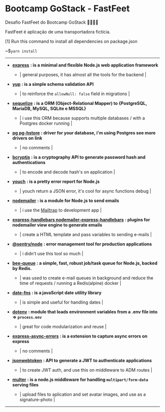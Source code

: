 # Bootcamp GoStack - FastFeet
Desafio FastFeet do Bootcamp GoStack 🚀👨🏻‍🚀

FastFeet é aplicação de uma transportadora fictícia.

[1] Run this command to install all dependencies on package.json

~$`yarn install`


______________________________________________________________________________
  
- **[express](https://expressjs.com/)** **: is a minimal and flexible Node.js web application framework**
  - | general purposes, it has almost all the tools for the backend |
  
- **[yup](https://yarnpkg.com/package/yup)** **: is a simple schema validation API**  
  - | to reinforce the `allowNull: false` field in migrations |
  
- **[sequelize](https://sequelize.org/)** **: is a ORM (Object-Relational Mapper) to {PostgreSQL, MariaDB, MySQL, SQLite e MSSQL}**
  - | i use this ORM because supports multiple databases / with a Postgres docker running |
  
- **[pg pg-hstore](https://sequelize.org/master/manual/getting-started.html)** **: driver for your database, i'm using Postgres see more drivers on link**
  - | no comments |
  
- **[bcryptjs](https://sentry.io/welcome/)** **: is a cryptography API to generate password hash and authentications**
  - | to encode and decode hash's on application |
  
- **[youch](https://yarnpkg.com/package/youch)** **: is a pretty error report for Node.js**
  - | youch return a JSON error, it's cool for async functions debug |
  
- **[nodemailer](https://nodemailer.com/about/)** **: is a module for Node.js to send emails**
  - | i use the [Mailtrap](https://mailtrap.io/) to development app |
  
- **[express-handlebars nodemailer-express-handlebars](https://handlebarsjs.com)** **: plugins for nodemailer view engine to generate emails**
  - | create a  HTML template and pass variables to sending e-mails |
  
- **[@sentry/node](https://sentry.io)** **: error management tool for production applications**
  - | i didn't use this tool so much |
  
- **[bee-queue](https://github.com/bee-queue/bee-queue)** **: a simple, fast, robust job/task queue for Node.js, backed by Redis.**
  - | was used to create e-mail queues in background and reduce the time of requests / running a Redis(alpine) docker |
  
- **[date-fns](https://date-fns.org/)** **: is a javaScript date utility library**
  - | is simple and useful for handling dates |
  
- **[dotenv](https://github.com/motdotla/dotenv)** **: module that loads environment variables from a .env file into => `process.env`**
  - | great for code modularization and reuse |
  
- **[express-async-errors](https://yarnpkg.com/package/express-async-error)** **: is a extension to capture async errors on express**
  - | no comments |
  
- **[jsonwebtoken](https://yarnpkg.com/package/jsonwebtoken)** **: API to generate a JWT to authenticate applications**
  - | to create JWT auth, and use this on middleware to ADM routes |
  
- **[multer]()** **: is a node.js middleware for handling `multipart/form-data` serving files**
  - | upload files to aplication and set avatar images, and use as a signature-photo |
  
_____________________________________________________________________________________________________________________________

